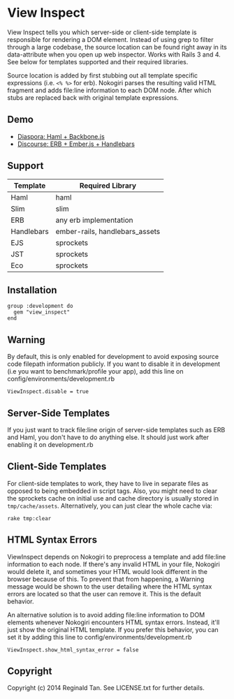 View Inspect
============

View Inspect tells you which server-side or client-side template is responsible for rendering a DOM element. Instead of using grep to filter through a large codebase, the source location can be found right away in its data-attribute when you open up web inspector. Works with Rails 3 and 4. See below for templates supported and their required libraries.

Source location is added by first stubbing out all template specific expressions (i.e. `<% %>` for erb). Nokogiri parses the resulting valid HTML fragment and adds file:line information to each DOM node. After which stubs are replaced back with original template expressions.

Demo
----
- [Diaspora:   Haml + Backbone.js](https://i.imgur.com/bhK6lap.png)
- [Discourse:  ERB + Ember.js + Handlebars](http://i.imgur.com/mD7sQ2m.png)

Support
----
| Template                | Required Library       |
| ----------------------- | ---------------------- |
| Haml                    | haml                   |
| Slim                    | slim                   |
| ERB                     | any erb implementation |
| Handlebars              | ember-rails, handlebars_assets          |
| EJS                     | sprockets              |
| JST                     | sprockets              |
| Eco                     | sprockets              |


Installation
----

    group :development do
      gem "view_inspect"
    end

Warning
----

By default, this is only enabled for development to avoid exposing source code filepath information publicly. If you want to disable it in development (i.e you want to benchmark/profile your app), add this line on config/environments/development.rb

    ViewInspect.disable = true

Server-Side Templates
----

If you just want to track file:line origin of server-side templates such as ERB and Haml, you don't have to do anything else. It should just work after enabling it on development.rb

Client-Side Templates
----

For client-side templates to work, they have to live in separate files as opposed to being embedded in script tags. Also, you might need to clear the sprockets cache on initial use and cache directory is usually stored in `tmp/cache/assets`. Alternatively, you can just clear the whole cache via:

    rake tmp:clear

HTML Syntax Errors
----
ViewInspect depends on Nokogiri to preprocess a template and add file:line information to each node. If there's any invalid HTML in your file, Nokogiri would delete it, and sometimes your HTML would look different in the browser because of this. To prevent that from happening, a Warning message would be shown to the user detailing where the HTML syntax errors are located so that the user can remove it. This is the default behavior.

An alternative solution is to avoid adding file:line information to DOM elements whenever Nokogiri encounters HTML syntax errors. Instead, it'll just show the original HTML template. If you prefer this behavior, you can set it by adding this line to config/environments/development.rb

    ViewInspect.show_html_syntax_error = false

Copyright
----

Copyright (c) 2014 Reginald Tan. See LICENSE.txt for
further details.

